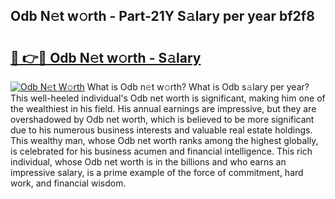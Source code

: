 ## Odb N𝚎t w𝚘rth - Part-21Y S𝚊lary per year bf2f8

# <h2><a href="http://gc4b9ki.nevu.top/?p=Odb">🔗 👉🔴 Odb N𝚎t w𝚘rth - S𝚊lary</a></h2>

[![Odb N𝚎t W𝚘rth](https://i.imgur.com/Oavwk0R.jpeg)](http://gc4b9ki.nevu.top/?p=Odb)
What is Odb n𝚎t w𝚘rth? What is Odb s𝚊lary per year?
This well-heeled individual's Odb net worth is significant, making him one of the wealthiest in his field. His annual earnings are impressive, but they are overshadowed by Odb net worth, which is believed to be more significant due to his numerous business interests and valuable real estate holdings. This wealthy man, whose Odb net worth ranks among the highest globally, is celebrated for his business acumen and financial intelligence. This rich individual, whose Odb net worth is in the billions and who earns an impressive salary, is a prime example of the force of commitment, hard work, and financial wisdom.
